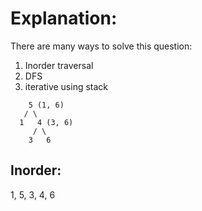 Explanation:
==
There are many ways to solve this question:
1. Inorder traversal
2. DFS
3. iterative using stack


```
    5 (1, 6)
   / \
  1   4 (3, 6)
     / \
    3   6

```

Inorder:
--
1, 5, 3, 4, 6

